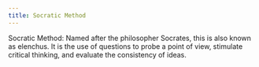 ```yaml
---
title: Socratic Method
---
```

Socratic Method: Named after the philosopher Socrates, this is also known as elenchus. It is the use of questions to probe a point of view, stimulate critical thinking, and evaluate the consistency of ideas.
